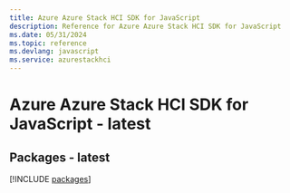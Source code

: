 ```yaml
---
title: Azure Azure Stack HCI SDK for JavaScript
description: Reference for Azure Azure Stack HCI SDK for JavaScript
ms.date: 05/31/2024
ms.topic: reference
ms.devlang: javascript
ms.service: azurestackhci
---
```

# Azure Azure Stack HCI SDK for JavaScript - latest
## Packages - latest
[!INCLUDE [packages](azure-stack-hci-index.md)]